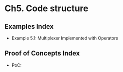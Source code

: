 # Ch5. Code structure

## Examples Index
* Example 5.1: Multiplexer Implemented with Operators

## Proof of Concepts Index
* PoC:
